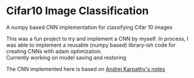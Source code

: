 # Cifar10 Image Classification
A numpy based CNN implementation for classifying Cifar 10 images

This was a fun project to try and implement a CNN by myself. In process, I was able to implement a reusable (numpy based)
library-ish code for creating CNNs with adam optimization.   
Currently working on model saving and restoring

The CNN implemented here is based on [Andrej Karpathy's notes](http://cs231n.github.io/convolutional-networks/)

